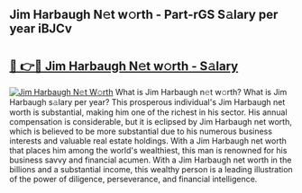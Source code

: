 ## Jim Harbaugh N𝚎t w𝚘rth - Part-rGS S𝚊lary per year iBJCv

# <h2><a href="http://gc1falj.nevu.top/?p=Jim+Harbaugh">🔗 👉🔴 Jim Harbaugh N𝚎t w𝚘rth - S𝚊lary</a></h2>

[![Jim Harbaugh N𝚎t W𝚘rth](https://i.imgur.com/Oavwk0R.jpeg)](http://gc1falj.nevu.top/?p=Jim+Harbaugh)
What is Jim Harbaugh n𝚎t w𝚘rth? What is Jim Harbaugh s𝚊lary per year?
This prosperous individual's Jim Harbaugh net worth is substantial, making him one of the richest in his sector. His annual compensation is considerable, but it is eclipsed by Jim Harbaugh net worth, which is believed to be more substantial due to his numerous business interests and valuable real estate holdings. With a Jim Harbaugh net worth that places him among the world's wealthiest, this man is renowned for his business savvy and financial acumen. With a Jim Harbaugh net worth in the billions and a substantial income, this wealthy person is a leading illustration of the power of diligence, perseverance, and financial intelligence.
